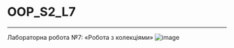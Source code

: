 # OOP_S2_L7
---------------------
Лабораторна робота №7:
«Робота з колекціями»
![image](https://github.com/YurijKryshtof0222/OOP_S2_L5/assets/105464154/3b3d3036-bf91-4b09-b357-04533dda76c9)
